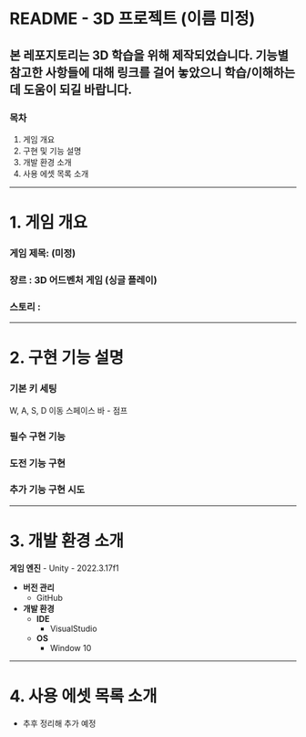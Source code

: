 # README - 3D 프로젝트 (이름 미정)
본 레포지토리는 3D 학습을 위해 제작되었습니다.
기능별 참고한 사항들에 대해 링크를 걸어 놓았으니 학습/이해하는 데 도움이 되길 바랍니다.
---
### 목차

1. 게임 개요
2. 구현 및 기능 설명
3. 개발 환경 소개
4. 사용 에셋 목록 소개
---

# 1. 게임 개요

### 게임 제목: (미정)

### 장르 : 3D 어드벤처 게임 (싱글 플레이)

### 스토리 :


---
 
# 2. 구현 기능 설명

### 기본 키 세팅 
W, A, S, D 이동
스페이스 바 - 점프

### 필수 구현 기능


### 도전 기능 구현


### 추가 기능 구현 시도 


---

# 3. 개발 환경 소개

 **게임 엔진**
    - Unity - 2022.3.17f1
- **버전 관리**
    - GitHub
- **개발 환경**
    - **IDE**
        - VisualStudio
    - **OS**
        - Window 10

---
# 4. 사용 에셋 목록 소개

* 추후 정리해 추가 예정
